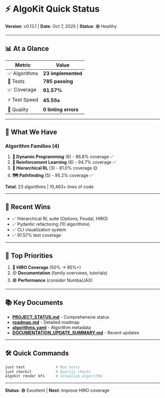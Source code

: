 # ⚡ AlgoKit Quick Status

**Version**: v0.13.1 | **Date**: Oct 7, 2025 | **Status**: 🟢 Healthy

---

## 📊 At a Glance

| Metric | Value |
|--------|-------|
| ✅ Algorithms | **23 implemented** |
| 🧪 Tests | **785 passing** |
| 📈 Coverage | **91.57%** |
| ⚡ Test Speed | **45.55s** |
| 🎯 Quality | **0 linting errors** |

---

## 🎯 What We Have

### Algorithm Families (4)

1. **🧮 Dynamic Programming** (6) - 96.8% coverage ✅
2. **🤖 Reinforcement Learning** (6) - 94.7% coverage ✅
3. **🧠 Hierarchical RL** (3) - 81.0% coverage 🟡
4. **🗺️ Pathfinding** (5) - 95.2% coverage ✅

**Total**: 23 algorithms | 10,463+ lines of code

---

## 🚀 Recent Wins

- ✅ Hierarchical RL suite (Options, Feudal, HIRO)
- ✅ Pydantic refactoring (10 algorithms)
- ✅ CLI visualization system
- ✅ 91.57% test coverage

---

## 🎯 Top Priorities

1. 🔴 **HIRO Coverage** (50% → 95%+)
2. 🟡 **Documentation** (family overviews, tutorials)
3. 🟢 **Performance** (consider Numba/JAX)

---

## 📚 Key Documents

- **[PROJECT_STATUS.md](PROJECT_STATUS.md)** - Comprehensive status
- **[roadmap.md](roadmap.md)** - Detailed roadmap
- **[algorithms.yaml](algorithms.yaml)** - Algorithm metadata
- **[DOCUMENTATION_UPDATE_SUMMARY.md](DOCUMENTATION_UPDATE_SUMMARY.md)** - Recent updates

---

## 🛠️ Quick Commands

```bash
just test              # Run tests
just checkit           # Quality checks
algokit render bfs     # Visualize algorithm
```

---

**Status**: 🟢 Excellent | **Next**: Improve HIRO coverage

